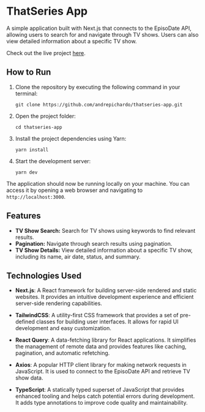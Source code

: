 # ThatSeries App

A simple application built with Next.js that connects to the EpisoDate API, allowing users to search for and navigate through TV shows. Users can also view detailed information about a specific TV show.

Check out the live project [here](https://thatseries-app.vercel.app/).

## How to Run

1. Clone the repository by executing the following command in your terminal:
   ```
   git clone https://github.com/andrepichardo/thatseries-app.git
   ```

2. Open the project folder:
   ```
   cd thatseries-app
   ```

3. Install the project dependencies using Yarn:
   ```
   yarn install
   ```

4. Start the development server:
   ```
   yarn dev
   ```

The application should now be running locally on your machine. You can access it by opening a web browser and navigating to `http://localhost:3000`.

## Features

- **TV Show Search:** Search for TV shows using keywords to find relevant results.
- **Pagination:** Navigate through search results using pagination.
- **TV Show Details:** View detailed information about a specific TV show, including its name, air date, status, and summary.

## Technologies Used


- **Next.js**: A React framework for building server-side rendered and static websites. It provides an intuitive development experience and efficient server-side rendering capabilities.

- **TailwindCSS**: A utility-first CSS framework that provides a set of pre-defined classes for building user interfaces. It allows for rapid UI development and easy customization.

- **React Query**: A data-fetching library for React applications. It simplifies the management of remote data and provides features like caching, pagination, and automatic refetching.

- **Axios**: A popular HTTP client library for making network requests in JavaScript. It is used to connect to the EpisoDate API and retrieve TV show data.

- **TypeScript**: A statically typed superset of JavaScript that provides enhanced tooling and helps catch potential errors during development. It adds type annotations to improve code quality and maintainability.

